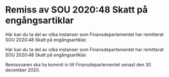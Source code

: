# Remiss av SOU 2020:48 Skatt på engångsartiklar

Här kan du ta del av vilka instanser som Finansdepartementet har remitterat SOU 2020:48 Skatt på engångsartiklar.


Här kan du ta del av vilka instanser som Finansdepartementet har remitterat SOU 2020:48 Skatt på engångsartiklar.

Remissvaren ska ha kommit in till Finansdepartementet senast den 30 december 2020.
